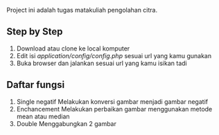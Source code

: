 Project ini adalah tugas matakuliah pengolahan citra. 

## Step by Step
1. Download atau clone ke local komputer
2. Edit isi *application/config/config.php* sesuai url yang kamu gunakan
3. Buka browser dan jalankan sesuai url yang kamu isikan tadi

## Daftar fungsi
1. Single negatif
Melakukan konversi gambar menjadi gambar negatif
2. Enchancement 
Melakukan perbaikan gambar menggunakan metode mean atau median
4. Double
Menggabungkan 2 gambar
